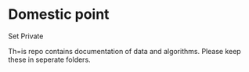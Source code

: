 # Domestic point
Set Private

Th=is repo contains documentation of data and algorithms. Please keep these in seperate folders.
